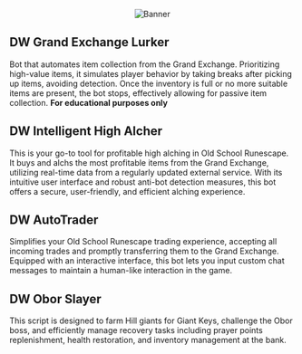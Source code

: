 <p align="center">
  <img src="https://github-production-user-asset-6210df.s3.amazonaws.com/32779308/255342399-58bca696-a25e-457b-bf94-2864dc46dedb.jpg" alt="Banner"/>
</p>


## DW Grand Exchange Lurker
  
Bot that automates item collection from the Grand Exchange. Prioritizing high-value items, it simulates player behavior by taking breaks after picking up items, avoiding detection. Once the inventory is full or no more suitable items are present, the bot stops, effectively allowing for passive item collection.
**For educational purposes only**

## DW Intelligent High Alcher 
This is your go-to tool for profitable high alching in Old School Runescape. It buys and alchs the most profitable items from the Grand Exchange, utilizing real-time data from a regularly updated external service. With its intuitive user interface and robust anti-bot detection measures, this bot offers a secure, user-friendly, and efficient alching experience.


## DW AutoTrader
Simplifies your Old School Runescape trading experience, accepting all incoming trades and promptly transferring them to the Grand Exchange. Equipped with an interactive interface, this bot lets you input custom chat messages to maintain a human-like interaction in the game.


## DW Obor Slayer 
This script is designed to farm Hill giants for Giant Keys, challenge the Obor boss, and efficiently manage recovery tasks including prayer points replenishment, health restoration, and inventory management at the bank. 
